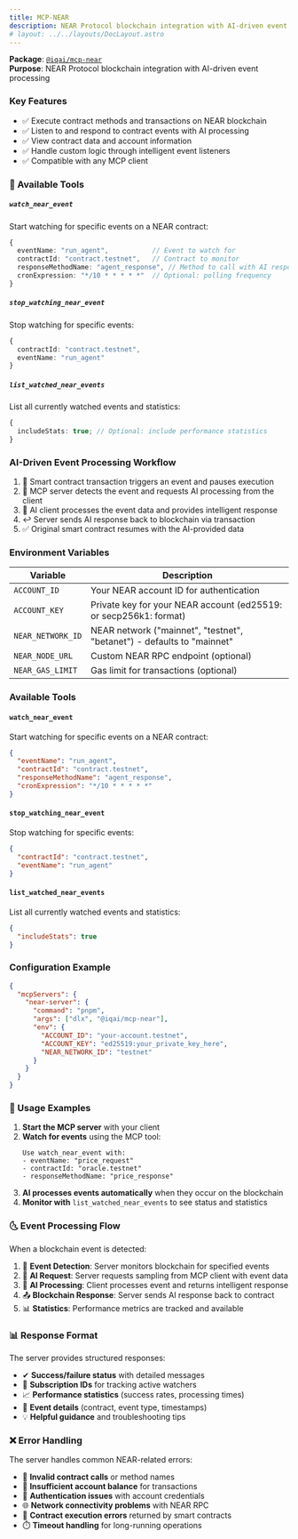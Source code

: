```yaml
---
title: MCP-NEAR
description: NEAR Protocol blockchain integration with AI-driven event processing
# layout: ../../layouts/DocLayout.astro
---
```


**Package**: [`@iqai/mcp-near`](https://www.npmjs.com/package/@iqai/mcp-near)  
**Purpose**: NEAR Protocol blockchain integration with AI-driven event processing

### Key Features

- ✅ Execute contract methods and transactions on NEAR blockchain
- ✅ Listen to and respond to contract events with AI processing
- ✅ View contract data and account information
- ✅ Handle custom logic through intelligent event listeners
- ✅ Compatible with any MCP client

### 🔧 Available Tools

##### `watch_near_event`

Start watching for specific events on a NEAR contract:

```typescript
{
  eventName: "run_agent",           // Event to watch for
  contractId: "contract.testnet",   // Contract to monitor
  responseMethodName: "agent_response", // Method to call with AI response
  cronExpression: "*/10 * * * * *"  // Optional: polling frequency
}
```

##### `stop_watching_near_event`

Stop watching for specific events:

```typescript
{
  contractId: "contract.testnet",
  eventName: "run_agent"
}
```

##### `list_watched_near_events`

List all currently watched events and statistics:

```typescript
{
  includeStats: true; // Optional: include performance statistics
}
```

### AI-Driven Event Processing Workflow

1. 🔗 Smart contract transaction triggers an event and pauses execution
2. 🤖 MCP server detects the event and requests AI processing from the client
3. 🧠 AI client processes the event data and provides intelligent response
4. ↩️ Server sends AI response back to blockchain via transaction
5. ✅ Original smart contract resumes with the AI-provided data

### Environment Variables

| Variable          | Description                                                            |
| ----------------- | ---------------------------------------------------------------------- |
| `ACCOUNT_ID`      | Your NEAR account ID for authentication                                |
| `ACCOUNT_KEY`     | Private key for your NEAR account (ed25519: or secp256k1: format)      |
| `NEAR_NETWORK_ID` | NEAR network ("mainnet", "testnet", "betanet") - defaults to "mainnet" |
| `NEAR_NODE_URL`   | Custom NEAR RPC endpoint (optional)                                    |
| `NEAR_GAS_LIMIT`  | Gas limit for transactions (optional)                                  |

### Available Tools

#### `watch_near_event`

Start watching for specific events on a NEAR contract:

```json
{
  "eventName": "run_agent",
  "contractId": "contract.testnet",
  "responseMethodName": "agent_response",
  "cronExpression": "*/10 * * * * *"
}
```

#### `stop_watching_near_event`

Stop watching for specific events:

```json
{
  "contractId": "contract.testnet",
  "eventName": "run_agent"
}
```

#### `list_watched_near_events`

List all currently watched events and statistics:

```json
{
  "includeStats": true
}
```

### Configuration Example

```json
{
  "mcpServers": {
    "near-server": {
      "command": "pnpm",
      "args": ["dlx", "@iqai/mcp-near"],
      "env": {
        "ACCOUNT_ID": "your-account.testnet",
        "ACCOUNT_KEY": "ed25519:your_private_key_here",
        "NEAR_NETWORK_ID": "testnet"
      }
    }
  }
}
```

### 🎯 Usage Examples

1. **Start the MCP server** with your client
2. **Watch for events** using the MCP tool:
   ```
   Use watch_near_event with:
   - eventName: "price_request"
   - contractId: "oracle.testnet"
   - responseMethodName: "price_response"
   ```
3. **AI processes events automatically** when they occur on the blockchain
4. **Monitor with** `list_watched_near_events` to see status and statistics

### 🌜 Event Processing Flow

When a blockchain event is detected:

1. 📡 **Event Detection**: Server monitors blockchain for specified events
2. 🤖 **AI Request**: Server requests sampling from MCP client with event data
3. 🧠 **AI Processing**: Client processes event and returns intelligent response
4. 📤 **Blockchain Response**: Server sends AI response back to contract
5. 📊 **Statistics**: Performance metrics are tracked and available

### 📊 Response Format

The server provides structured responses:

- ✔ **Success/failure status** with detailed messages
- 🔗 **Subscription IDs** for tracking active watchers
- 📈 **Performance statistics** (success rates, processing times)
- 🎯 **Event details** (contract, event type, timestamps)
- 💡 **Helpful guidance** and troubleshooting tips

### ❌ Error Handling

The server handles common NEAR-related errors:

- 🚨 **Invalid contract calls** or method names
- 💸 **Insufficient account balance** for transactions
- 🔑 **Authentication issues** with account credentials
- 🌐 **Network connectivity problems** with NEAR RPC
- 🚫 **Contract execution errors** returned by smart contracts
- ⏱️ **Timeout handling** for long-running operations
